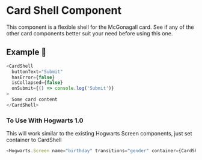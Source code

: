# Card Shell Component

This component is a flexible shell for the McGonagall card. See if any of the other card components better suit your need before using this one.

## Example 🚀

```javascript
<CardShell
  buttonText="Submit"
  hasError={false}
  isCollapsed={false}
  onSubmit={() => console.log('Submit')}
>
  Some card content
</CardShell>
```

### To Use With Hogwarts 1.0

This will work similar to the existing Hogwarts Screen components, just set container to CardShell

```javascript
<Hogwarts.Screen name="birthday" transitions="gender" container={CardShell} />
```
